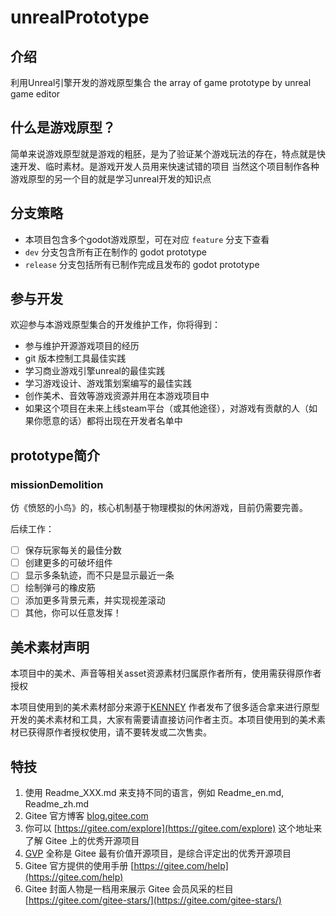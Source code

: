# unrealPrototype

## 介绍

利用Unreal引擎开发的游戏原型集合
the array of game prototype by unreal game editor 

## 什么是游戏原型？

简单来说游戏原型就是游戏的粗胚，是为了验证某个游戏玩法的存在，特点就是快速开发、临时素材。是游戏开发人员用来快速试错的项目
当然这个项目制作各种游戏原型的另一个目的就是学习unreal开发的知识点

## 分支策略

- 本项目包含多个godot游戏原型，可在对应 `feature` 分支下查看
- `dev` 分支包含所有正在制作的 godot prototype
- `release` 分支包括所有已制作完成且发布的 godot prototype

## 参与开发

欢迎参与本游戏原型集合的开发维护工作，你将得到：

- 参与维护开源游戏项目的经历
- git 版本控制工具最佳实践
- 学习商业游戏引擎unreal的最佳实践
- 学习游戏设计、游戏策划案编写的最佳实践
- 创作美术、音效等游戏资源并用在本游戏项目中
- 如果这个项目在未来上线steam平台（或其他途径），对游戏有贡献的人（如果你愿意的话）都将出现在开发者名单中

## prototype简介

### missionDemolition

仿《愤怒的小鸟》的，核心机制基于物理模拟的休闲游戏，目前仍需要完善。

后续工作：

- [ ] 保存玩家每关的最佳分数
- [ ] 创建更多的可破坏组件
- [ ] 显示多条轨迹，而不只是显示最近一条
- [ ] 绘制弹弓的橡皮筋
- [ ] 添加更多背景元素，并实现视差滚动
- [ ] 其他，你可以任意发挥！

## 美术素材声明

本项目中的美术、声音等相关asset资源素材归属原作者所有，使用需获得原作者授权

本项目使用到的美术素材部分来源于[KENNEY](https://www.kenney.nl/)
作者发布了很多适合拿来进行原型开发的美术素材和工具，大家有需要请直接访问作者主页。本项目使用到的美术素材已获得原作者授权使用，请不要转发或二次售卖。

## 特技

1.  使用 Readme\_XXX.md 来支持不同的语言，例如 Readme\_en.md, Readme\_zh.md
2.  Gitee 官方博客 [blog.gitee.com](https://blog.gitee.com)
3.  你可以 [https://gitee.com/explore](https://gitee.com/explore) 这个地址来了解 Gitee 上的优秀开源项目
4.  [GVP](https://gitee.com/gvp) 全称是 Gitee 最有价值开源项目，是综合评定出的优秀开源项目
5.  Gitee 官方提供的使用手册 [https://gitee.com/help](https://gitee.com/help)
6.  Gitee 封面人物是一档用来展示 Gitee 会员风采的栏目 [https://gitee.com/gitee-stars/](https://gitee.com/gitee-stars/)
